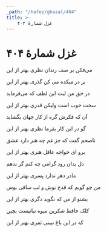 ```yaml
---
_path: "/hafez/ghazal/404"
title: >-
    غزل شمارهٔ ۴۰۴
---
```

# غزل شمارهٔ ۴۰۴

<div class="b" id="bn1"><div class="m1"><p>می‌فکن بر صف رندان نظری بهتر از این</p></div>
<div class="m2"><p>بر در میکده می کن گذری بهتر از این</p></div></div>
<div class="b" id="bn2"><div class="m1"><p>در حق من لبت این لطف که می‌فرماید</p></div>
<div class="m2"><p>سخت خوب است ولیکن قدری بهتر از این</p></div></div>
<div class="b" id="bn3"><div class="m1"><p>آن که فکرش گره از کار جهان بگشاید</p></div>
<div class="m2"><p>گو در این کار بفرما نظری بهتر از این</p></div></div>
<div class="b" id="bn4"><div class="m1"><p>ناصحم گفت که جز غم چه هنر دارد عشق</p></div>
<div class="m2"><p>برو ای خواجه عاقل هنری بهتر از این</p></div></div>
<div class="b" id="bn5"><div class="m1"><p>دل بدان رود گرامی چه کنم گر ندهم</p></div>
<div class="m2"><p>مادر دهر ندارد پسری بهتر از این</p></div></div>
<div class="b" id="bn6"><div class="m1"><p>من چو گویم که قدح نوش و لب ساقی بوس</p></div>
<div class="m2"><p>بشنو از من که نگوید دگری بهتر از این</p></div></div>
<div class="b" id="bn7"><div class="m1"><p>کلک حافظ شکرین میوه نباتیست بچین</p></div>
<div class="m2"><p>که در این باغ نبینی ثمری بهتر از این</p></div></div>
